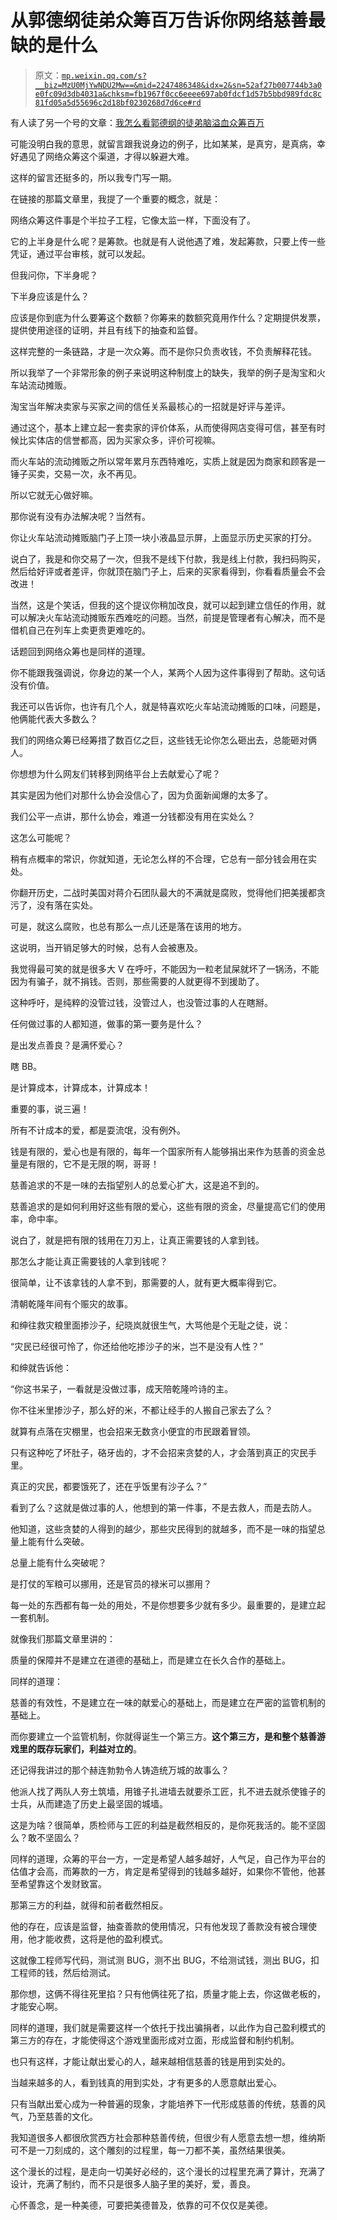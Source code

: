 # 从郭德纲徒弟众筹百万告诉你网络慈善最缺的是什么

> 原文：[`mp.weixin.qq.com/s?__biz=MzU0MjYwNDU2Mw==&mid=2247486348&idx=2&sn=52af27b007744b3a0e0fc09d3db4031a&chksm=fb1967f0cc6eeee697ab0fdcf1d57b5bbd989fdc8c81fd05a5d55696c2d18bf0230268d7d6ce#rd`](http://mp.weixin.qq.com/s?__biz=MzU0MjYwNDU2Mw==&mid=2247486348&idx=2&sn=52af27b007744b3a0e0fc09d3db4031a&chksm=fb1967f0cc6eeee697ab0fdcf1d57b5bbd989fdc8c81fd05a5d55696c2d18bf0230268d7d6ce#rd)

有人读了另一个号的文章：[我怎么看郭德纲的徒弟脑溢血众筹百万](https://mp.weixin.qq.com/s?__biz=MzU3NDc5Nzc0NQ==&mid=2247484512&idx=1&sn=0717d9fd1ab33dc596862bccdcf4f46a&chksm=fd2da6beca5a2fa80134d2ca004cc9feb77b249cf404d6393f0f0b9feb23cbebe4307f2bfccd&token=1281594081&lang=zh_CN&scene=21#wechat_redirect)

可能没明白我的意思，就留言跟我说身边的例子，比如某某，是真穷，是真病，幸好遇见了网络众筹这个渠道，才得以躲避大难。

这样的留言还挺多的，所以我专门写一期。

在链接的那篇文章里，我提了一个重要的概念，就是：

网络众筹这件事是个半拉子工程，它像太监一样，下面没有了。

它的上半身是什么呢？是筹款。也就是有人说他遇了难，发起筹款，只要上传一些凭证，通过平台审核，就可以发起。

但我问你，下半身呢？

下半身应该是什么？

应该是你到底为什么要筹这个数额？你筹来的数额究竟用作什么？定期提供发票，提供使用途径的证明，并且有线下的抽查和监督。

这样完整的一条链路，才是一次众筹。而不是你只负责收钱，不负责解释花钱。

所以我举了一个非常形象的例子来说明这种制度上的缺失，我举的例子是淘宝和火车站流动摊贩。

淘宝当年解决卖家与买家之间的信任关系最核心的一招就是好评与差评。

通过这个，基本上建立起一套卖家的评价体系，从而使得网店变得可信，甚至有时候比实体店的信誉都高，因为买家众多，评价可视嘛。

而火车站的流动摊贩之所以常年累月东西特难吃，实质上就是因为商家和顾客是一锤子买卖，交易一次，永不再见。

所以它就无心做好嘛。

那你说有没有办法解决呢？当然有。

你让火车站流动摊贩脑门子上顶一块小液晶显示屏，上面显示历史买家的打分。

说白了，我是和你交易了一次，但我不是线下付款，我是线上付款，我扫码购买，然后给好评或者差评，你就顶在脑门子上，后来的买家看得到，你看看质量会不会改进！

当然，这是个笑话，但我的这个提议你稍加改良，就可以起到建立信任的作用，就可以解决火车站流动摊贩东西难吃的问题。当然，前提是管理者有心解决，而不是借机自己在列车上卖更贵更难吃的。

话题回到网络众筹也是同样的道理。

你不能跟我强调说，你身边的某一个人，某两个人因为这件事得到了帮助。这句话没有价值。

我还可以告诉你，也许有几个人，就是特喜欢吃火车站流动摊贩的口味，问题是，他俩能代表大多数么？

我们的网络众筹已经筹措了数百亿之巨，这些钱无论你怎么砸出去，总能砸对俩人。

你想想为什么网友们转移到网络平台上去献爱心了呢？

其实是因为他们对那什么协会没信心了，因为负面新闻爆的太多了。

我们公平一点讲，那什么协会，难道一分钱都没有用在实处么？

这怎么可能呢？

稍有点概率的常识，你就知道，无论怎么样的不合理，它总有一部分钱会用在实处。

你翻开历史，二战时美国对蒋介石团队最大的不满就是腐败，觉得他们把美援都贪污了，没有落在实处。

可是，就这么腐败，也总有那么一点儿还是落在该用的地方。

这说明，当开销足够大的时候，总有人会被惠及。

我觉得最可笑的就是很多大 V 在呼吁，不能因为一粒老鼠屎就坏了一锅汤，不能因为有骗子，就不捐钱。否则，那些需要的人就更得不到援助了。

这种呼吁，是纯粹的没管过钱，没管过人，也没管过事的人在瞎掰。

任何做过事的人都知道，做事的第一要务是什么？

是出发点善良？是满怀爱心？

瞎 BB。

是计算成本，计算成本，计算成本！

重要的事，说三遍！

所有不计成本的爱，都是耍流氓，没有例外。

钱是有限的，爱心也是有限的，每年一个国家所有人能够捐出来作为慈善的资金总量是有限的，它不是无限的啊，哥哥！

慈善追求的不是一味的去指望别人的总爱心扩大，这是追不到的。

慈善追求的是如何利用好这些有限的爱心，这些有限的资金，尽量提高它们的使用率，命中率。

说白了，就是把有限的钱用在刀刃上，让真正需要钱的人拿到钱。

那怎么才能让真正需要钱的人拿到钱呢？

很简单，让不该拿钱的人拿不到，那需要的人，就有更大概率得到它。

清朝乾隆年间有个赈灾的故事。

和绅往救灾粮里面掺沙子，纪晓岚就很生气，大骂他是个无耻之徒，说：

“灾民已经很可怜了，你还给他吃掺沙子的米，岂不是没有人性？”

和绅就告诉他：

“你这书呆子，一看就是没做过事，成天陪乾隆吟诗的主。

你不往米里掺沙子，那么好的米，不都让经手的人搬自己家去了么？

就算有点落在灾棚里，也会招来无数贪小便宜的市民跟着冒领。

只有这种吃了坏肚子，硌牙齿的，才不会招来贪婪的人，才会落到真正的灾民手里。

真正的灾民，都要饿死了，还在乎饭里有沙子么？”

看到了么？这就是做过事的人，他想到的第一件事，不是去救人，而是去防人。

他知道，这些贪婪的人得到的越少，那些灾民得到的就越多，而不是一味的指望总量上能有什么突破。

总量上能有什么突破呢？

是打仗的军粮可以挪用，还是官员的禄米可以挪用？

每一处的东西都有每一处的用处，不是你想要多少就有多少。最重要的，是建立起一套机制。

就像我们那篇文章里讲的：

质量的保障并不是建立在道德的基础上，而是建立在长久合作的基础上。

同样的道理：

慈善的有效性，不是建立在一味的献爱心的基础上，而是建立在严密的监管机制的基础上。

而你要建立一个监管机制，你就得诞生一个第三方。**这个第三方，是和整个慈善游戏里的既存玩家们，利益对立的**。

还记得我讲过的那个赫连勃勃令人铸造统万城的故事么？

他派人找了两队人夯土筑墙，用锥子扎进墙去就要杀工匠，扎不进去就杀使锥子的士兵，从而建造了历史上最坚固的城墙。

这是为啥？很简单，质检师与工匠的利益是截然相反的，是你死我活的。能不坚固么？敢不坚固么？

同样的道理，众筹的平台一方，一定是希望人越多越好，人气足，自己作为平台的估值才会高，而筹款的一方，肯定是希望得到的钱越多越好，如果你不管他，他甚至希望靠这个发财致富。

那第三方的利益，就得和前者截然相反。

他的存在，应该是监督，抽查善款的使用情况，只有他发现了善款没有被合理使用，他才能收费，这将是他的盈利模式。

这就像工程师写代码，测试测 BUG，测不出 BUG，不给测试钱，测出 BUG，扣工程师的钱，然后给测试。

那你想，这俩不得往死里掐？只有他俩往死了掐，质量才能上去，你这做老板的，才能安心啊。

同样的道理，我们就是需要这样一个依托于找出骗捐者，以此作为自己盈利模式的第三方的存在，才能使得这个游戏里面形成对立面，形成监督和制约机制。

也只有这样，才能让献出爱心的人，越来越相信慈善的钱是用到实处的。

当越来越多的人，看到钱真的用到实处，才有更多的人愿意献出爱心。

只有当献出爱心成为一种普遍的现象，才能培养下一代形成慈善的传统，慈善的风气，乃至慈善的文化。

我知道很多人都很欣赏西方社会那种慈善传统，但很少有人愿意去想一想，维纳斯可不是一刀刻成的，这个雕刻的过程里，每一刀都不美，虽然结果很美。

这个漫长的过程，是走向一切美好必经的，这个漫长的过程里充满了算计，充满了设计，充满了制约，而不只是很多人脑子里的美好，爱，善良。

心怀善念，是一种美德，可要把美德普及，依靠的可不仅仅是美德。